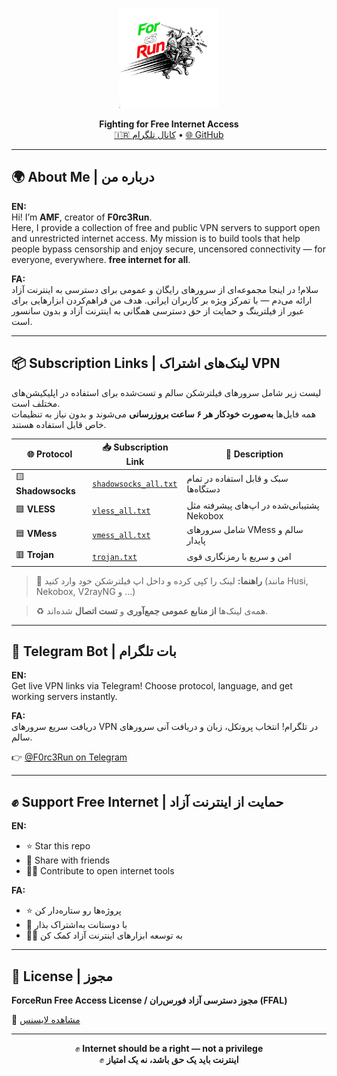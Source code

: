 <!-- README.md for https://github.com/F0rc3Run -->

<p align="center">
  <img src="logo.jpg" alt="F0rc3Run Logo" width="160"/>
</p>
<p align="center">
  <b>Fighting for Free Internet Access</b><br>
  <a href="https://t.me/ForceRunVPN">🇮🇷 کانال تلگرام</a> • <a href="https://github.com/F0rc3Run">🌐 GitHub</a>
</p>

---

## 🌍 About Me | درباره من

**EN:**  
Hi! I’m **AMF**, creator of **F0rc3Run**.  
Here, I provide a collection of free and public VPN servers to support open and unrestricted internet access.
My mission is to build tools that help people bypass censorship and enjoy secure, uncensored connectivity — for everyone, everywhere. **free internet for all**.

**FA:**  
سلام!
در اینجا مجموعه‌ای از سرورهای رایگان و عمومی برای دسترسی به اینترنت آزاد ارائه می‌دم — با تمرکز ویژه بر کاربران ایرانی.
هدف من فراهم‌کردن ابزارهایی برای عبور از فیلترینگ و حمایت از حق دسترسی همگانی به اینترنت آزاد و بدون سانسور است.


---

## 📦 Subscription Links | لینک‌های اشتراک VPN

لیست زیر شامل سرورهای فیلترشکن سالم و تست‌شده برای استفاده در اپلیکیشن‌های مختلف است.  
همه فایل‌ها **به‌صورت خودکار هر ۶ ساعت بروزرسانی** می‌شوند و بدون نیاز به تنظیمات خاص قابل استفاده هستند.

| 🌐 Protocol | 📥 Subscription Link | 🧾 Description |
|------------|----------------------|----------------|
| 🟨 **Shadowsocks** | [`shadowsocks_all.txt`](https://raw.githubusercontent.com/F0rc3Run/F0rc3Run/refs/heads/main/data/shadowsocks_all.txt) | سبک و قابل استفاده در تمام دستگاه‌ها |
| 🟩 **VLESS** | [`vless_all.txt`](https://raw.githubusercontent.com/F0rc3Run/F0rc3Run/refs/heads/main/data/vless_all.txt) | پشتیبانی‌شده در اپ‌های پیشرفته مثل Nekobox |
| 🟦 **VMess** | [`vmess_all.txt`](https://raw.githubusercontent.com/F0rc3Run/F0rc3Run/refs/heads/main/data/vmess_all.txt) | شامل سرورهای VMess سالم و پایدار |
| 🟥 **Trojan** | [`trojan.txt`](https://raw.githubusercontent.com/F0rc3Run/F0rc3Run/refs/heads/main/data/trojan.txt) | امن و سریع با رمزنگاری قوی |

> 🧠 **راهنما:** لینک را کپی کرده و داخل اپ فیلترشکن خود وارد کنید (مانند Husi, Nekobox, V2rayNG و ...)

> ♻️ همه‌ی لینک‌ها **از منابع عمومی جمع‌آوری** و **تست اتصال** شده‌اند.

---

## 🤖 Telegram Bot | بات تلگرام

**EN:**  
Get live VPN links via Telegram! Choose protocol, language, and get working servers instantly.

**FA:**  
دریافت سریع سرورهای VPN در تلگرام! انتخاب پروتکل، زبان و دریافت آنی سرورهای سالم.

👉 [@F0rc3Run on Telegram](https://t.me/F0rc3Run)

---

## ✊ Support Free Internet | حمایت از اینترنت آزاد

**EN:**  
- ⭐ Star this repo  
- 📢 Share with friends  
- 🧑‍💻 Contribute to open internet tools

**FA:**  
- ⭐ پروژه‌ها رو ستاره‌دار کن  
- 📢 با دوستانت به‌اشتراک بذار  
- 🧑‍💻 به توسعه ابزارهای اینترنت آزاد کمک کن

---

## 📜 License | مجوز

**ForceRun Free Access License  /    مجوز دسترسی آزاد فورس‌ران (FFAL)**

📄 [مشاهده لایسنس](https://raw.githubusercontent.com/F0rc3Run/F0rc3Run/refs/heads/main/LICENSE)

---

<p align="center">
  ✊ <b>Internet should be a right — not a privilege</b><br>
  ✊ <b>اینترنت باید یک حق باشد، نه یک امتیاز</b>
</p>
